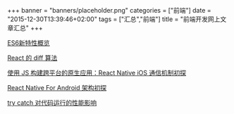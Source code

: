 +++
banner = "banners/placeholder.png"
categories = ["前端"]
date = "2015-12-30T13:39:46+02:00"
tags = ["汇总","前端"]
title = "前端开发网上文章汇总"
+++



[ES6新特性概览](http://www.cnblogs.com/Wayou/p/es6_new_features.html)

[React 的 diff 算法](http://segmentfault.com/a/1190000000606216)

[使用 JS 构建跨平台的原生应用：React Native iOS 通信机制初探](http://taobaofed.org/blog/2015/12/30/the-communication-scheme-of-react-native-in-ios/)

[React Native For Android 架构初探](http://zhuanlan.zhihu.com/magilu/20259704)

[try catch 对代码运行的性能影响](http://taobaofed.org/blog/2015/10/28/try-catch-runing-problem/)







